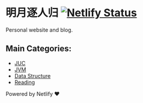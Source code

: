 # 明月逐人归  [![Netlify Status](https://api.netlify.com/api/v1/badges/403bd302-ed50-4f86-90ee-d0217e738b29/deploy-status)](https://app.netlify.com/sites/mingshan/deploys)

Personal website and blog. 

## Main Categories:

- [JUC](https://mingshan.fun/categories/java/juc/)
- [JVM](https://mingshan.fun/categories/jvm/)
- [Data Structure](https://mingshan.fun/categories/%E6%95%B0%E6%8D%AE%E7%BB%93%E6%9E%84/)
- [Reading](https://mingshan.fun/categories/%E9%9A%8F%E7%AC%94/)

Powered by Netlify ❤
